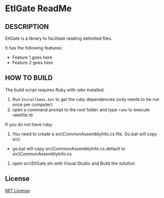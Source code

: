 EtlGate ReadMe
===

## DESCRIPTION

EtlGate is a library to facilitate reading delimited files. 

It has the following features:

* Feature 1 goes here
* Feature 2 goes here


## HOW TO BUILD

The build script requires Ruby with rake installed.

1. Run `InstallGems.bat` to get the ruby dependencies (only needs to be run once per computer)
1. open a command prompt to the root folder and type `rake` to execute rakefile.rb

If you do not have ruby:

1. You need to create a src\CommonAssemblyInfo.cs file. Go.bat will copy src\ 
  * go.bat will copy src\CommonAssemblyInfo.cs.default to src\CommonAssemblyInfo.cs
1. open src\EtlGate.sln with Visual Studio and Build the solution

## License		

[MIT License][mitlicense]

[mitlicense]: http://www.opensource.org/licenses/mit-license.php
